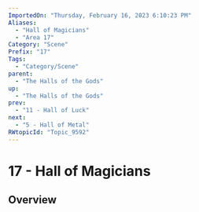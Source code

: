 ```yaml
---
ImportedOn: "Thursday, February 16, 2023 6:10:23 PM"
Aliases:
  - "Hall of Magicians"
  - "Area 17"
Category: "Scene"
Prefix: "17"
Tags:
  - "Category/Scene"
parent:
  - "The Halls of the Gods"
up:
  - "The Halls of the Gods"
prev:
  - "11 - Hall of Luck"
next:
  - "5 - Hall of Metal"
RWtopicId: "Topic_9592"
---
```

# 17 - Hall of Magicians
## Overview
